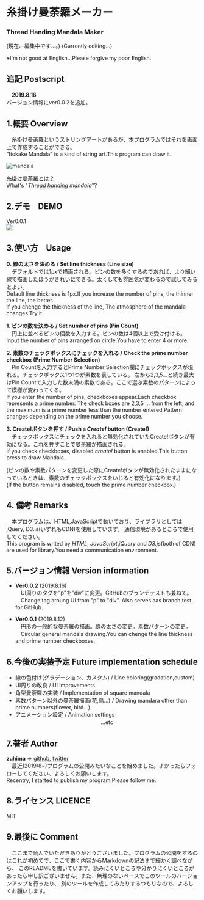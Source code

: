 # 糸掛け曼荼羅メーカー　
### Thread Handing Mandala Maker

~~(現在、編集中です...。)
(Currently editing...)~~

※I'm not good at English...Please forgive my poor English.

## 追記 Postscript  
　__2019.8.16__  
バージョン情報にver0.0.2を追加。

## 1.概要 Overview
　糸掛け曼荼羅というストリングアートがあるが、本プログラムではそれを画面上で作成することができる。  
 "Itokake Mandala" is a kind of string art.This program can draw it.

![mandala](https://image.jimcdn.com/app/cms/image/transf/dimension=320x10000:format=jpg/path/s02f156111babe491/image/i6fef9adb67f9fe73/version/1526972599/%E7%B3%B8%E3%81%8B%E3%81%91%E6%9B%BC%E8%8D%BC%E7%BE%85.jpg)


[糸掛け曼荼羅とは？](https://www.itomandala.com/%E7%B3%B8%E3%81%8B%E3%81%91%E6%9B%BC%E8%8D%BC%E7%BE%85%E3%81%A8%E3%81%AF/)  
[What's "_Thread handing mandala_"?](https://www.itomandala.com/%E7%B3%B8%E3%81%8B%E3%81%91%E6%9B%BC%E8%8D%BC%E7%BE%85%E3%81%A8%E3%81%AF/)

## 2.デモ　DEMO  
Ver0.0.1  
![](https://raw.github.com/wiki/zuhima/ItokakeMandala/gif/mandala.gif)

## 3.使い方　Usage
__0. 線の太さを決める / Set line thickness (Line size)__  
　デフォルトでは1pxで描画される。ピンの数を多くするのであれば、より細い線で描画したほうがきれいにできる。太くしても雰囲気が変わるので試してみるとよい。  
 Default line thickness is 1px.If you increase the number of pins, the thinner the line, the better.  
 If you chenge the thickness of the line, The atmosphere of the mandala changes.Try it.

__1. ピンの数を決める / Set number of pins (Pin Count)__  
　円上に並べるピンの個数を入力する。ピンの数は4個以上で受け付ける。  
 Input the number of pins arranged on circle.You have to enter 4 or more.

__2. 素数のチェックボックスにチェックを入れる / Check the prime number checkbox (Prime Number Selection)__  
　Pin Countを入力するとPrime Number Selection欄にチェックボックスが現れる。チェックボックス1つ1つが素数を表している。
左から2,3,5...と続き最大はPin Countで入力した数未満の素数である。ここで選ぶ素数のパターンによって模様が変わってくる。  
If you enter the number of pins, checkboxes appear.Each checkbox represents a prime number.
The check boxes are 2,3,5 ... from the left, and the maximum is a prime number less than the number entered.Pattern changes depending on the prime number you choose.

__3. Create!ボタンを押す / Push a _Create!_ button (Create!)__  
　チェックボックスにチェックを入れると無効化されていたCreate!ボタンが有効になる。これを押すことで曼荼羅が描画される。  
 If you check checkboxes, disabled _create!_ button is enabled.This button press to draw Mandala.

(ピンの数や素数パターンを変更した際にCreate!ボタンが無効化されたままになっているときは、素数のチェックボックスをいじると有効化になります。)  
(If the button remains disabled, touch the prime number checkbox.)

## 4. 備考 Remarks
　本プログラムは、HTML,JavaScriptで動いており、ライブラリとしてはjQuery, D3.js(いずれもCDN)を使用しています。
通信環境があるところで使用してください。  
 This program is writed by _HTML_, _JavaScript_._jQuery_ and _D3.js_(both of CDN) are used for library.You need a communication environment.

## 5.バージョン情報 Version information  
* __Ver0.0.2__ (2019.8.16)  
　UI周りのタグを"p"を"div"に変更。GitHubのブランチテストも兼ねて。  
　Change tag aroung UI from "p" to "div". Also serves aas branch test for GitHub.

* __Ver0.0.1__ (2019.8.12)  
　円形の一般的な曼荼羅の描画。線の太さの変更。素数パターンの変更。  
　Circular general mandala drawing.You can chenge the line thickness and prime number checkboxes.

## 6.今後の実装予定 Future implementation schedule  
* 線の色付け(グラデーション、カスタム) / Line coloring(gradation,custom)  
* UI周りの改良 / UI improvements  
* 角型曼荼羅の実装 / Implementation of square mandala  
* 素数パターン以外の曼荼羅描画(花,鳥...) / Drawing mandara other than prime numbers(flower, bird...)  
* アニメーション設定 / Animation settings  
　　　　　　　　　　　　　　　　...etc

## 7.著者 Author  
__zuhima__ => [github](https://github.com/zuhima), [twitter](https://twitter.com/hmjnzsm0922/)  
　最近(2019/8~)プログラムの公開みたいなことを始めました。よかったらフォローしてください、よろしくお願いします。  
 Recentry, I started to publish my program.Please follow me.

## 8.ライセンス LICENCE  
MIT

## 9.最後に Comment
　ここまで読んでいただきありがとうございました。プログラムの公開をするのはこれが初めてで、ここで書く内容からMarkdownの記法まで細かく調べながら、
 このREADMEを書いています。読みにくいところや分かりにくいところがあったら申し訳ございません。また、無理のないペースでこのツールのバージョンアップを行ったり、
 別のツールを作成してみたりするつもりなので、よろしくお願いします。  
